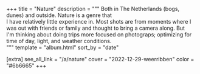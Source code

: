 +++
title = "Nature"
description = """
Both in The Netherlands (bogs, dunes) and outside. Nature is a genre that \
I have relatively little experience in. Most shots are from moments where I \
was out with friends or family and thought to bring a camera along. But \
I'm thinking about doing trips more focused on photograps; optimizing for \
time of day, light, and weather conditions. \
"""
template = "album.html"
sort_by = "date"

[extra]
see_all_link = "/a/nature"
cover = "2022-12-29-weerribben"
color = "#6b6665"
+++
